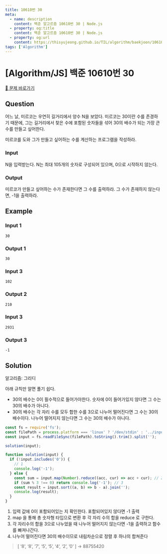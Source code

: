 ```yaml
---
title: 10610번 30
meta:
  - name: description
    content: 백준 알고르즘 10610번 30 | Node.js
  - property: og:title
    content: 백준 알고르즘 10610번 30 | Node.js
  - property: og:url
    content: https://thisyujeong.github.io/TIL/algorithm/baekjoon/10610.html
tags: ['Algorithm']
---
```


# [Algorithm/JS] 백준 10610번 30

[🔗 문제 바로가기](https://www.acmicpc.net/problem/10610)

## Question

어느 날, 미르코는 우연히 길거리에서 양수 N을 보았다. 미르코는 30이란 수를 존경하기 때문에, 그는 길거리에서 찾은 수에 포함된 숫자들을 섞어 30의 배수가 되는 가장 큰 수를 만들고 싶어한다.

미르코를 도와 그가 만들고 싶어하는 수를 계산하는 프로그램을 작성하라.

### Input

N을 입력받는다. N는 최대 105개의 숫자로 구성되어 있으며, 0으로 시작하지 않는다.

### Output

미르코가 만들고 싶어하는 수가 존재한다면 그 수를 출력하라. 그 수가 존재하지 않는다면, -1을 출력하라.

## Example

### Input 1

```
30
```

### Output 1

```
30
```

### Input 3

```
102
```

### Output 2

```
210
```

### Input 3

```
2931
```

### Output 3

```
-1
```

## Solution

알고리즘: 그리디

아래 규칙만 알면 풀기 쉽다.

- 30의 배수는 0이 필수적으로 들어가야한다. 숫자에 0이 들어가있지 않다면 그 수는 30의 배수가 아니다.
- 30의 배수는 각 자리 수를 모두 합한 수를 3으로 나누어 떨어진다면 그 수는 30의 배수이다. 나누어 떨어지지 않는다면 그 수는 30의 배수가 아니다.

```js
const fs = require('fs');
const filePath = process.platform === 'linux' ? '/dev/stdin' : '../input.txt';
const input = fs.readFileSync(filePath).toString().trim().split('');

solution(input);

function solution(input) {
  if (!input.includes('0')) {
    // 1
    console.log('-1');
  } else {
    const sum = input.map(Number).reduce((acc, cur) => acc + cur); // 2
    if (sum % 3 !== 0) return console.log('-1'); // 3
    const result = input.sort((a, b) => b - a).join('');
    console.log(result);
  }
}
```

1. 입력 값에 0이 포함되어있는 지 확인한다. 포함되어있지 않다면 -1 출력
2. map 을 통해 총 숫자형 타입으로 변환 후 각 자리 수의 합을 reduce 로 구한다.
3. 각 자리수의 합을 3으로 나누었을 때 나누어 떨어지지 않는다면 -1을 출력하고 함수를 빠져나간다.
4. 나누어 떨어진다면 30의 배수이므로 내림차순으로 정렬 후 하나의 합쳐준다

> [ ‘8’, ‘8’, ‘7’, ‘5’, ‘5’, ‘4’, ‘2’, ’0’ ] → 88755420
